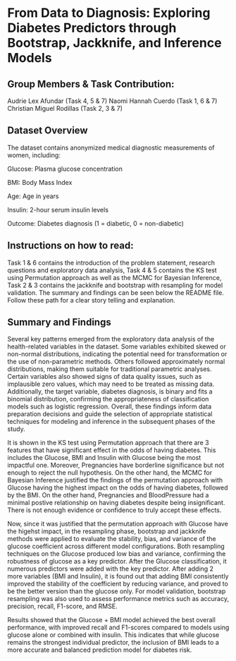 # From Data to Diagnosis: Exploring Diabetes Predictors through Bootstrap, Jackknife, and Inference Models


## Group Members & Task Contribution:
Audrie Lex Afundar (Task 4, 5 & 7)
Naomi Hannah Cuerdo (Task 1, 6 & 7)
Christian Miguel Rodillas (Task 2, 3 & 7)

## Dataset Overview
The dataset contains anonymized medical diagnostic measurements of women, including:

Glucose: Plasma glucose concentration

BMI: Body Mass Index

Age: Age in years

Insulin: 2-hour serum insulin levels

Outcome: Diabetes diagnosis (1 = diabetic, 0 = non-diabetic)

## Instructions on how to read:
  Task 1 & 6 contains the introduction of the problem statement, research questions and exploratory data analysis, Task 4 & 5 contains the KS test using Permutation approach as well as the MCMC for Bayesian Inference, Task 2 & 3 contains the jackknife and bootstrap with resampling for model validation. The summary and findings can be seen below the README file. Follow these path for a clear story telling and explanation.


## Summary and Findings

Several key patterns emerged from the exploratory data analysis of the health-related variables in the dataset. Some variables exhibited skewed or non-normal distributions, indicating the potential need for transformation or the use of non-parametric methods. Others followed approximately normal distributions, making them suitable for traditional parametric analyses. Certain variables also showed signs of data quality issues, such as implausible zero values, which may need to be treated as missing data. Additionally, the target variable, diabetes diagnosis, is binary and fits a binomial distribution, confirming the appropriateness of classification models such as logistic regression. Overall, these findings inform data preparation decisions and guide the selection of appropriate statistical techniques for modeling and inference in the subsequent phases of the study. 

It is shown in the KS test using Permutation approach that there are 3 features that have significant effect in the odds of having diabetes. This includes the Glucose, BMI and Insulin with Glucose being the most impactful one. Moreover, Pregnancies have borderline significance but not enough to reject the null hypothesis. On the other hand, the MCMC for Bayesian Inference justified the findings of the permutation approach with Glucose having the highest impact on the odds of having diabetes, followed by the BMI. On the other hand, Pregnancies and BloodPressure had a minimal postive relationship on having diabetes despite being insignificant. There is not enough evidence or confidence to truly accept these effects.

Now, since it was justified that the permutation approach with Glucose have the higehst impact, in the resampling phase, bootstrap and jackknife methods were applied to evaluate the stability, bias, and variance of the glucose coefficient across different model configurations. Both resampling techniques on the Glucose produced low bias and variance, confirming the robustness of glucose as a key predictor. After the Glucose classification, it numerous predictors were added with the key predictor. After adding 2 more variables (BMI and Insulin), it is found out that adding BMI consistently improved the stability of the coefficient by reducing variance, and proved to be the better version than the glucose only. For model validation, bootstrap resampling was also used to assess performance metrics such as accuracy, precision, recall, F1-score, and RMSE. 

Results showed that the Glucose + BMI model achieved the best overall performance, with improved recall and F1-scores compared to models using glucose alone or combined with insulin. This indicates that while glucose remains the strongest individual predictor, the inclusion of BMI leads to a more accurate and balanced prediction model for diabetes risk.
